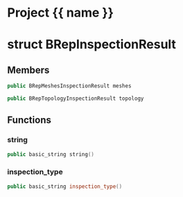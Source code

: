 <script setup>
import {useRoute} from 'vitepress'
const {path} = useRoute()
const tokens = path.split('/')
const words = tokens[2].split('-');
for (let i = 0; i < words.length; i++) {
    words[i] = words[i].charAt(0).toUpperCase() + words[i].slice(1);
    words[i] = words[i].replace('geode', 'Geode')
}
const name = words.join('-');
</script>
# Project {{ name }}

# struct BRepInspectionResult


## Members

```cpp
public BRepMeshesInspectionResult meshes

```

```cpp
public BRepTopologyInspectionResult topology

```



## Functions

### string

```cpp
public basic_string string()
```


### inspection_type

```cpp
public basic_string inspection_type()
```




